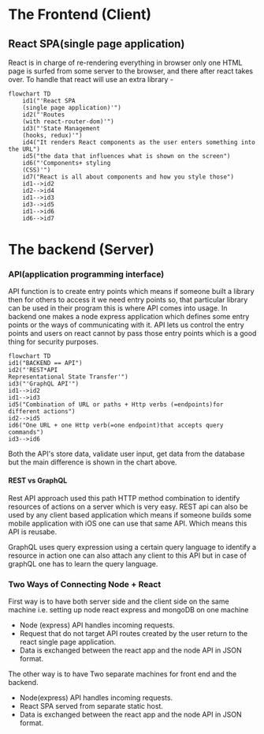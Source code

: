 # The Frontend (Client)

## React SPA(single page application)

React is in charge of re-rendering everything in browser only one HTML page is surfed from some server to the browser, and there after react takes over. To handle that react will use an extra library -

```mermaid
flowchart TD
    id1("'React SPA 
    (single page application)'")
    id2("'Routes 
    (with react-router-dom)'")
    id3("'State Management 
    (hooks, redux)'")
    id4("It renders React components as the user enters something into the URL")
    id5("the data that influences what is shown on the screen")
    id6("'Components+ styling 
    (CSS)'")
    id7("React is all about components and how you style those")
    id1-->id2
    id2-->id4
    id1-->id3
    id3-->id5
    id1-->id6
    id6-->id7
```

# The backend (Server)

### API(application programming interface)

API function is to create entry points which means if someone built a library then for others to access it we need entry points so, that particular library can be used in their program this is where API comes into usage. In backend one makes a node express application which defines some entry points or the ways of communicating with it. API lets us control the entry points and users on react cannot by pass those entry points which is a good thing for security purposes. 

```mermaid
flowchart TD
id1("BACKEND == API")
id2("'REST*API
Representational State Transfer'")
id3("'GraphQL API'")
id1-->id2
id1-->id3
id5("Combination of URL or paths + Http verbs (=endpoints)for different actions")
id2-->id5
id6("One URL + one Http verb(=one endpoint)that accepts query commands")
id3-->id6

```

Both the API's store data, validate user input, get data from the database but the main difference is shown in the chart above.

#### REST vs GraphQL

 Rest API approach used this path HTTP method combination to identify resources of actions on a server which is very easy. REST api can also be used by any client based application which means if someone builds some mobile application with iOS one can use that same API. Which means this API is reusabe.

GraphQL uses query expression using a certain query language to identify a resource in action one can also attach any client to this API but in case of graphQL one has to learn the query language.



### Two Ways  of  Connecting Node + React

First way is to have both server side and the client side on the same machine i.e. setting up node react express and mongoDB on one machine

- Node (express) API handles incoming requests.
- Request that do not target API routes created by the user return to the react single page application.
- Data is exchanged between the react app and the node API in JSON format.

The other way is to have Two separate machines for front end and the backend. 

- Node(express) API handles incoming requests.
- React SPA served from separate static host.
- Data is exchanged between the react app and the node API in JSON format.